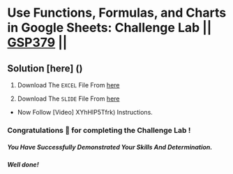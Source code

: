# Use Functions, Formulas, and Charts in Google Sheets: Challenge Lab || [GSP379](https://www.cloudskillsboost.google/focuses/47355?parent=catalog) ||

## Solution [here] ()

1. Download The `EXCEL` File From [here](https://docs.google.com/spreadsheets/d/1t22R8e_Nddwp4ro12lRZCt6NywE7dkhG/edit?usp=sharing&ouid=110411516125283809866&rtpof=true&sd=true)

2. Download The `SLIDE` File From [here](https://docs.google.com/presentation/d/1ncTJgZDACrxo92dqxLVNc2wlXpY4OavM/edit?usp=sharing&ouid=110411516125283809866&rtpof=true&sd=true)

* Now Follow [Video] XYhHlP5Tfrk) Instructions.

### Congratulations 🎉 for completing the Challenge Lab !

##### *You Have Successfully Demonstrated Your Skills And Determination.*

#### *Well done!*

 

 

